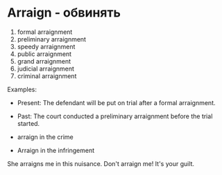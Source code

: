 # Arraign - обвинять

1. formal arraignment
2. preliminary arraignment
3. speedy arraignment
4. public arraignment
5. grand arraignment
6. judicial arraignment
7. criminal arraignment

Examples:

- Present: The defendant will be put on trial after a formal arraignment.
- Past: The court conducted a preliminary arraignment before the trial started.

- arraign in the crime
- Arraign in the infringement

She arraigns me in this nuisance.
Don't arraign me! It's your guilt.
